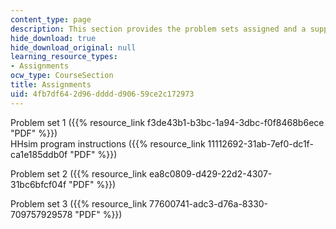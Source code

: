 ```yaml
---
content_type: page
description: This section provides the problem sets assigned and a supporting file.
hide_download: true
hide_download_original: null
learning_resource_types:
- Assignments
ocw_type: CourseSection
title: Assignments
uid: 4fb7df64-2d96-dddd-d906-59ce2c172973
---
```


Problem set 1 ({{% resource_link f3de43b1-b3bc-1a94-3dbc-f0f8468b6ece "PDF" %}})  
HHsim program instructions ({{% resource_link 11112692-31ab-7ef0-dc1f-ca1e185ddb0f "PDF" %}})

Problem set 2 ({{% resource_link ea8c0809-d429-22d2-4307-31bc6bfcf04f "PDF" %}})

Problem set 3 ({{% resource_link 77600741-adc3-d76a-8330-709757929578 "PDF" %}})